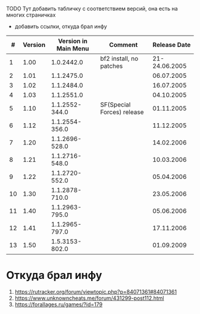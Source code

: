 TODO Тут добавить табличку с соответствием версий, она есть на многих страничках
+ добавить ссылки, откуда брал инфу


|#|Version|Version in Main Menu|Comment|Release Date|
|---|---|---|---|---|
|1|1.00|1.0.2442.0|bf2 install, no patches|21-24.06.2005|
|2|1.01|1.1.2475.0||06.07.2005|
|3|1.02|1.1.2484.0||16.07.2005|
|4|1.03|1.1.2551.0||04.10.2005
|5|1.10|1.1.2552-344.0|SF(Special Forces) release|01.11.2005|
|6|1.12|1.1.2554-356.0||11.12.2005|
|7|1.20|1.1.2696-528.0||14.02.2006|
|8|1.21|1.1.2716-548.0||10.03.2006|
|9|1.22|1.1.2720-552.0||05.04.2006|
|10|1.30|1.1.2878-710.0||23.05.2006|
|11|1.40|1.1.2963-795.0||05.06.2006|
|12|1.41|1.1.2965-797.0||17.11.2006|
|13|1.50|1.5.3153-802.0||01.09.2009|

# Откуда брал инфу
1. https://rutracker.org/forum/viewtopic.php?p=84071361#84071361
2. https://www.unknowncheats.me/forum/431299-post112.html
3. https://forallages.ru/games/?id=179
